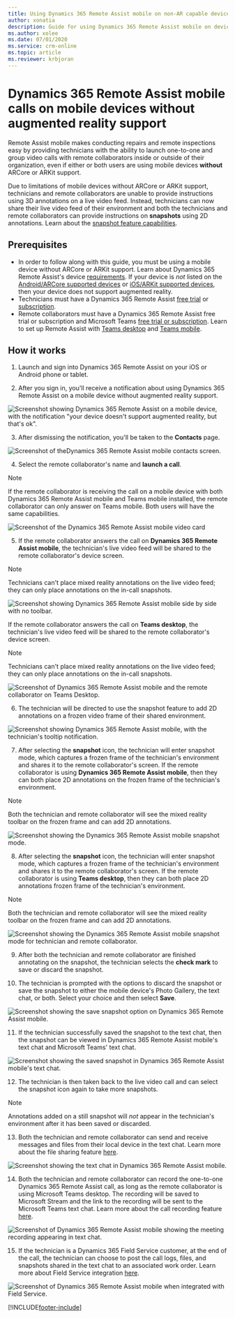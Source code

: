 ```yaml
---
title: Using Dynamics 365 Remote Assist mobile on non-AR capable devices 
author: xonatia
description: Guide for using Dynamics 365 Remote Assist mobile on devices without AR capabilities.
ms.author: xolee
ms.date: 07/01/2020
ms.service: crm-online
ms.topic: article
ms.reviewer: krbjoran
---
```

# Dynamics 365 Remote Assist mobile calls on mobile devices without augmented reality support

Remote Assist mobile makes conducting repairs and remote inspections easy by providing technicians with the ability to launch one-to-one and group video calls with remote collaborators inside or outside of their organization, even if either or both users are using mobile devices **without** ARCore or ARKit support.

Due to limitations of mobile devices without ARCore or ARKit support, technicians and remote collaborators are unable to provide instructions using 3D annotations on a live video feed. Instead, technicians can now share their live video feed of their environment and both the technicians and remote collaborators can provide instructions on **snapshots** using 2D annotations. Learn about the [snapshot feature capabilities](./annotate-snapshot.md).

## Prerequisites

- In order to follow along with this guide, you must be using a mobile device without ARCore or ARKit support. Learn about Dynamics 365 Remote Assist's device [requirements](../requirements.md). If your device is *not* listed on the [Android/ARCore supported devices](https://developers.google.com/ar/discover/supported-devices) or [iOS/ARKit supported devices](https://developers.google.com/ar/discover/supported-devices#ios), then your device does not support augmented reality.
- Technicians must have a Dynamics 365 Remote Assist [free trial](../try-remote-assist.md) or [subscription](../buy-remote-assist.md).
- Remote collaborators must have a Dynamics 365 Remote Assist free trial or subscription and Microsoft Teams [free trial or subscription](https://www.microsoft.com/microsoft-365/microsoft-teams/group-chat-software). Learn to set up Remote Assist with [Teams desktop](../teams-pc-all.md) and [Teams mobile](../teams-mobile-all.md).

## How it works

1. Launch and sign into Dynamics 365 Remote Assist on your iOS or Android phone or tablet.

2. After you sign in, you'll receive a notification about using Dynamics 365 Remote Assist on a mobile device without augmented reality support.

![Screenshot showing Dynamics 365 Remote Assist on a mobile device, with the notification "your device doesn't support augmented reality, but that's ok".](./media/2a.png "AR Notification")

3. After dismissing the notification, you'll be taken to the **Contacts** page.

![Screenshot of theDynamics 365 Remote Assist mobile contacts screen.](./media/2b.png "Contacts")

4. Select the remote collaborator's name and **launch a call**.

  > [!NOTE]
  > If the remote collaborator is receiving the call on a mobile device with both Dynamics 365 Remote Assist mobile and Teams mobile installed, the remote collaborator can only answer on Teams mobile. Both users will have the same capabilities.

![Screenshot of the Dynamics 365 Remote Assist mobile video card](./media/3a.png "Video Card")

5. If the remote collaborator answers the call on **Dynamics 365 Remote Assist mobile**, the technician's live video feed will be shared to the remote collaborator's device screen.

> [!NOTE]
> Technicians can't place mixed reality annotations on the live video feed; they can only place annotations on the in-call snapshots.

![Screenshot showing Dynamics 365 Remote Assist mobile side by side with no toolbar.](./media/ram-ram_notoolbar.png)

   If the remote collaborator answers the call on **Teams desktop**, the technician's live video feed will be shared to the remote collaborator's device screen.

> [!NOTE]
> Technicians can't place mixed reality annotations on the live video feed; they can only place annotations on the in-call snapshots.

![Screenshot of Dynamics 365 Remote Assist mobile and the remote collaborator on Teams Desktop.](../media/ram-teams-notoolbar.png "RAM-Teams")

6. The technician will be directed to use the snapshot feature to add 2D annotations on a frozen video frame of their shared environment.

![Screenshot showing Dynamics 365 Remote Assist mobile, with the technician's tooltip notification.](./media/01.05-call-nonar-1.png "Tool tip")

7. After selecting the **snapshot** icon, the technician will enter snapshot mode, which captures a frozen frame of the technician's environment and shares it to the remote collaborator's screen. If the remote collaborator is using **Dynamics 365 Remote Assist mobile**, then they can both place 2D annotations on the frozen frame of the technician's environment.

> [!NOTE]
> Both the technician and remote collaborator will see the mixed reality toolbar on the frozen frame and can add 2D annotations.

![Screenshot showing the Dynamics 365 Remote Assist mobile snapshot mode.](./media/ram-ram-ff.png)

8. After selecting the **snapshot** icon, the technician will enter snapshot mode, which captures a frozen frame of the technician's environment and shares it to the remote collaborator's screen. If the remote collaborator is using **Teams desktop**, then they can both place 2D annotations frozen frame of the technician's environment.

> [!NOTE]
> Both the technician and remote collaborator will see the mixed reality toolbar on the frozen frame and can add 2D annotations.

![Screenshot showing the Dynamics 365 Remote Assist mobile snapshot mode for technician and remote collaborator.](./media/ram-teams-ff.png)

9. After both the technician and remote collaborator are finished annotating on the snapshot, the technician selects the **check mark** to save or discard the snapshot.

10. The technician is prompted with the options to discard the snapshot or save the snapshot to either the mobile device's Photo Gallery, the text chat, or both. Select your choice and then select **Save**.

![Screenshot showing the save snapshot option on Dynamics 365 Remote Assist mobile.](./media/7a.png)

11.  If the technician successfully saved the snapshot to the text chat, then the snapshot can be viewed in Dynamics 365 Remote Assist mobile's text chat and Microsoft Teams' text chat.

![Screenshot showing the saved snapshot in Dynamics 365 Remote Assist mobile's text chat.](./media/06.20-chat-image-portrait.png)

12.  The technician is then taken back to the live video call and can select the snapshot icon again to take more snapshots.

> [!NOTE]
> Annotations added on a still snapshot will *not* appear in the technician's environment after it has been saved or discarded.

13. Both the technician and remote collaborator can send and receive messages and  files from their local device in the text chat. Learn more about the file sharing feature [here](./file-sharing.md).

![Screenshot showing the text chat in Dynamics 365 Remote Assist mobile.](./media/06.21-chat-doc.png)

14. Both the technician and remote collaborator can record the one-to-one Dynamics 365 Remote Assist call, as long as the remote collaborator is using Microsoft Teams desktop. The recording will be saved to Microsoft Stream and the link to the recording will be sent to the Microsoft Teams text chat. Learn more about the call recording feature [here](./call-recording.md).

![Screenshot of Dynamics 365 Remote Assist mobile showing the meeting recording appearing in text chat.](./media/11b.png)

15. If the technician is a Dynamics 365 Field Service customer, at the end of the call, the technician can choose to post the call logs, files, and snapshots shared in the text chat to an associated work order. Learn more about Field Service integration [here](./fs-integration.md).

![Screenshot of Dynamics 365 Remote Assist mobile when integrated with Field Service.](./media/12.png "Field Service")


[!INCLUDE[footer-include](../../includes/footer-banner.md)]